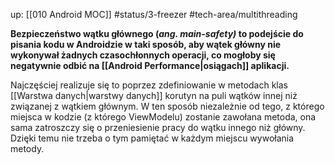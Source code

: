 up: [[010 Android MOC]]
#status/3-freezer
#tech-area/multithreading

**Bezpieczeństwo wątku głównego (_ang. main-safety)_ to podejście do pisania kodu w Androidzie w taki sposób, aby wątek główny nie wykonywał żadnych czasochłonnych operacji, co mogłoby się negatywnie odbić na [[Android Performance|osiągach]] aplikacji.**

Najczęściej realizuje się to poprzez zdefiniowanie w metodach klas [[Warstwa danych|warstwy danych]] korutyn na puli wątków innej niż związanej z wątkiem głównym. W ten sposób niezależnie od tego, z którego miejsca w kodzie (z którego ViewModelu) zostanie zawołana metoda, ona sama zatroszczy się o przeniesienie pracy do wątku innego niż główny. Dzięki temu nie trzeba o tym pamiętać w każdym miejscu wywołania metody.